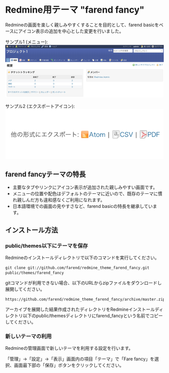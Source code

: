 # Redmine用テーマ "farend fancy"

Redmineの画面を楽しく親しみやすくすることを目的として、farend basicをベースにアイコン表示の追加を中心とした変更を行いました。

サンプル1 (メニュー):
<kbd><img src="https://github.com/farend/redmine_theme_farend_fancy/blob/images/menu.png" /></kbd>

サンプル2 (エクスポートアイコン):
<kbd><img src="https://github.com/farend/redmine_theme_farend_fancy/blob/images/export-icon.png" /></kbd>

## farend fancyテーマの特長

* 主要なタブやリンクにアイコン表示が追加された親しみやすい画面です。
* メニューの位置や配色はデフォルトのテーマに近いので、既存のテーマに慣れ親しんだ方も違和感なくご利用になれます。
* 日本語環境での画面の見やすさなど、farend basicの特長を継承しています。

## インストール方法

### public/themes以下にテーマを保存

Redmineのインストールディレクトリで以下のコマンドを実行してください。

```
git clone git://github.com/farend/redmine_theme_farend_fancy.git public/themes/farend_fancy
```

gitコマンドが利用できない場合、以下のURLからzipファイルをダウンロードし展開してください。

```
https://github.com/farend/redmine_theme_farend_fancy/archive/master.zip
```

アーカイブを展開した結果作成されたディレクトリをRedmineインストールディレクトリ以下のpublic/themesディレクトリにfarend_fancyという名前でコピーしてください。

### 新しいテーマの利用

Redmineの管理画面で新しいテーマを利用する設定を行います。

「管理」→「設定」→「表示」画面内の項目「テーマ」で「Fare fancy」を選択、画面最下部の「保存」ボタンをクリックしてください。

